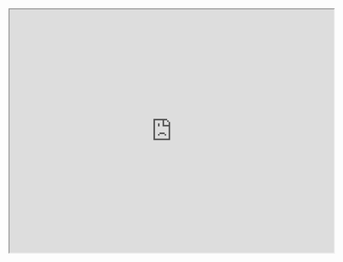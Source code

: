 <iframe src="https://drive.google.com/file/d/1BqOJseZ8T0aVkCxZU1mQV8WyxfBix75s/preview" width="640" height="480" allowfullscreen>
</iframe>